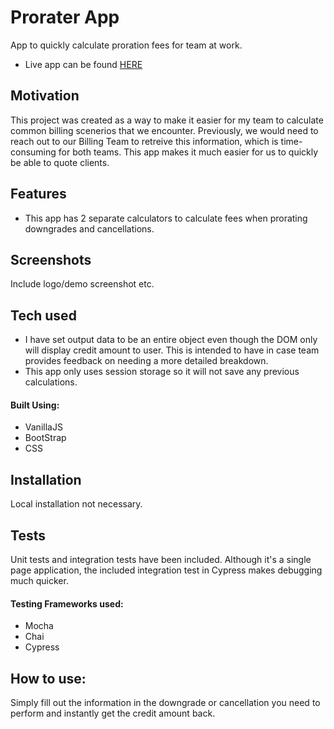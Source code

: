 # Prorater App
 App to quickly calculate proration fees for team at work.
 - Live app can be found [HERE](https://gallant-feynman-45994b.netlify.com/)

## Motivation
This project was created as a way to make it easier for my team to calculate common billing scenerios that we encounter. Previously, we would need to reach out to our Billing Team to retreive this information, which is time-consuming for both teams. This app makes it much easier for us to quickly be able to quote clients.

## Features
- This app has 2 separate calculators to calculate fees when prorating downgrades and cancellations.
 
## Screenshots
Include logo/demo screenshot etc.

## Tech used
- I have set output data to be an entire object even though the DOM only will display credit amount to user. This is intended to have in case team provides feedback on needing a more detailed breakdown.
- This app only uses session storage so it will not save any previous calculations.
#### Built Using:
- VanillaJS 
- BootStrap 
- CSS

## Installation
Local installation not necessary.

## Tests
Unit tests and integration tests have been included. Although it's a single page application, the included integration test in Cypress makes debugging much quicker.
 
#### Testing Frameworks used:
  - Mocha 
  - Chai 
  - Cypress
  
## How to use:
Simply fill out the information in the downgrade or cancellation you need to perform and instantly get the credit amount back.

